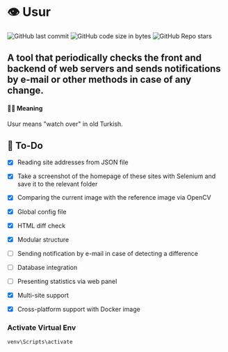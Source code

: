 # 👁️ Usur
![GitHub last commit](https://img.shields.io/github/last-commit/omerbustun/usur?logo=Github)
![GitHub code size in bytes](https://img.shields.io/github/languages/code-size/omerbustun/usur?logo=Github)
![GitHub Repo stars](https://img.shields.io/github/stars/omerbustun/usur?style=social)
## A tool that periodically checks the front and backend of web servers and sends notifications by e-mail or other methods in case of any change.


#### ✍🏼 Meaning
Usur means "watch over" in old Turkish.

## 📖 To-Do

- [x] Reading site addresses from JSON file 
- [x] Take a screenshot of the homepage of these sites with Selenium and save it to the relevant folder
- [x] Comparing the current image with the reference image via OpenCV 
- [x] Global config file 
- [x] HTML diff check 
- [x] Modular structure
- [ ] Sending notification by e-mail in case of detecting a difference
- [ ] Database integration
- [ ] Presenting statistics via web panel
- [x] Multi-site support 
- [x] Cross-platform support with Docker image 


### Activate Virtual Env
```
venv\Scripts\activate
```
